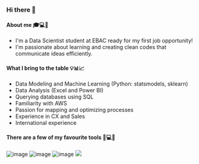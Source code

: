 ### Hi there 👋

#### About me 🎓💻📖
- I'm a Data Scientist student at EBAC ready for my first job opportunity!
- I'm passionate about learning and creating clean codes that communicate ideas efficiently.

#### What I bring to the table 💡📊📈
- Data Modeling and Machine Learning (Python: statsmodels, sklearn)
- Data Analysis (Excel and Power BI)
- Querying databases using SQL
- Familiarity with AWS
- Passion for mapping and optimizing processes
- Experience in CX and Sales
- International experience

#### There are a few of my favourite tools 🧰💻🧮
![image]({BadgeURLHere})
![image]({BadgeURLHere})
![image]({BadgeURLHere})
![]({(https://img.shields.io/badge/ChatGPT-74aa9c?style=for-the-badge&logo=openai&logoColor=white)})


<!--
**BernardoGMP/BernardoGMP** is a ✨ _special_ ✨ repository because its `README.md` (this file) appears on your GitHub profile.

Here are some ideas to get you started:

- 🔭 I’m currently working on ...
- 🌱 I’m currently learning ...
- 👯 I’m looking to collaborate on ...
- 🤔 I’m looking for help with ...
- 💬 Ask me about ...
- 📫 How to reach me: ...
- 😄 Pronouns: ...
- ⚡ Fun fact: ...
-->
